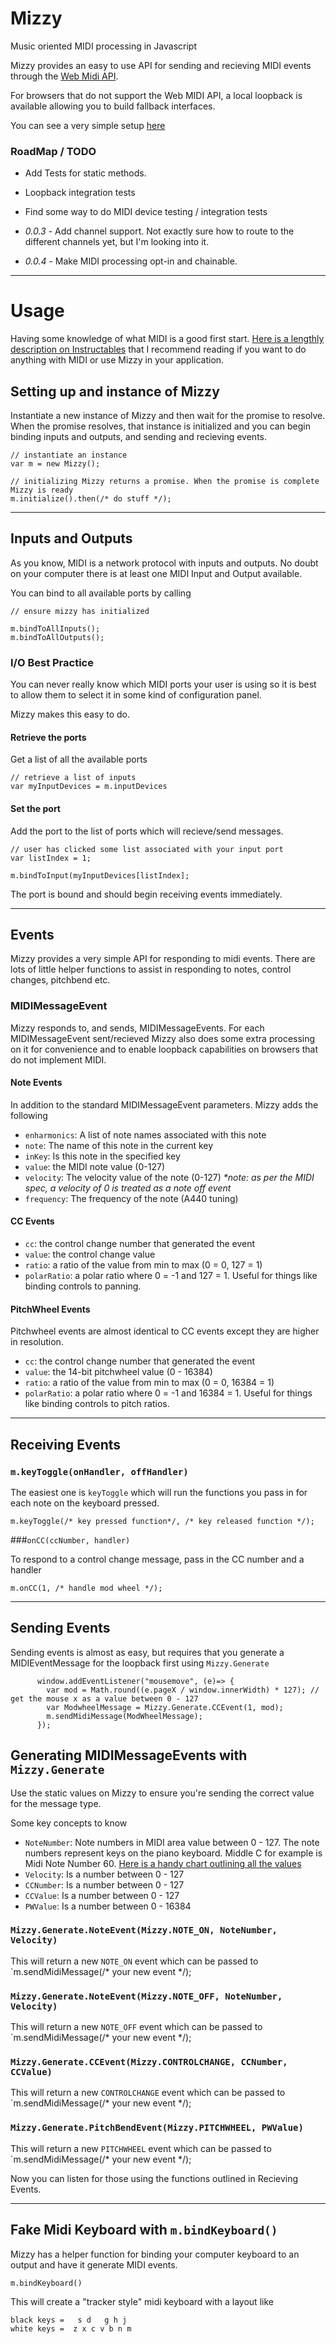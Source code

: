 # Mizzy
Music oriented MIDI processing in Javascript

Mizzy provides an easy to use API for sending and recieving MIDI events through the [Web Midi API](https://webaudio.github.io/web-midi-api/).

For browsers that do not support the Web MIDI API, a local loopback is available allowing you to build fallback interfaces.

You can see a very simple setup [here](http://codepen.io/mwmwmw/pen/256209a05836723958494e4aa2ebc8c3)

### RoadMap / TODO

* Add Tests for static methods. 
* Loopback integration tests
* Find some way to do MIDI device testing / integration tests

* *0.0.3* - Add channel support. Not exactly sure how to route to the different channels yet, but I'm looking into it.
* *0.0.4* - Make MIDI processing opt-in and chainable.

----------------------------------

# Usage

Having some knowledge of what MIDI is a good first start. [Here is a lengthly description on Instructables](http://www.instructables.com/id/What-is-MIDI/) that I recommend reading if you want to do anything with MIDI or use Mizzy in your application.

## Setting up and instance of Mizzy

Instantiate a new instance of Mizzy and then wait for the promise to resolve. When the promise resolves, that instance is initialized and you can begin binding inputs and outputs, and sending and recieving events.

```
// instantiate an instance
var m = new Mizzy();

// initializing Mizzy returns a promise. When the promise is complete Mizzy is ready
m.initialize().then(/* do stuff */);
```
--------------------------------------
## Inputs and Outputs

As you know, MIDI is a network protocol with inputs and outputs. No doubt on your computer there is at least one MIDI Input and Output available.

You can bind to all available ports by calling

```
// ensure mizzy has initialized

m.bindToAllInputs();
m.bindToAllOutputs();

```

### I/O Best Practice
You can never really know which MIDI ports your user is using so it is best to allow them to select it in some kind of configuration panel.

Mizzy makes this easy to do.

#### Retrieve the ports
Get a list of all the available ports
```
// retrieve a list of inputs
var myInputDevices = m.inputDevices
```

#### Set the port
Add the port to the list of ports which will recieve/send messages.
```
// user has clicked some list associated with your input port
var listIndex = 1;

m.bindToInput(myInputDevices[listIndex];
```

The port is bound and should begin receiving events immediately. 

----------------------------------------------

## Events

Mizzy provides a very simple API for responding to midi events. There are lots of little helper functions to assist in responding to notes, control changes, pitchbend etc. 

### MIDIMessageEvent

Mizzy responds to, and sends, MIDIMessageEvents. For each MIDIMessageEvent sent/recieved Mizzy also does some extra processing on it for convenience and to enable loopback capabilities on browsers that do not implement MIDI.

#### Note Events

In addition to the standard MIDIMessageEvent parameters. Mizzy adds the following

* `enharmonics`: A list of note names associated with this note
* `note`: The name of this note in the current key
* `inKey`: Is this note in the specified key
* `value`: the MIDI note value (0-127)
* `velocity`: The velocity value of the note (0-127) _*note: as per the MIDI spec, a velocity of 0 is treated as a note off event_
* `frequency`: The frequency of the note (A440 tuning)

#### CC Events

* `cc`: the control change number that generated the event
* `value`: the control change value
* `ratio`: a ratio of the value from min to max (0 = 0, 127 = 1)
* `polarRatio`: a polar ratio where 0 = -1 and 127 = 1. Useful for things like binding controls to panning. 

#### PitchWheel Events

Pitchwheel events are almost identical to CC events except they are higher in resolution. 

* `cc`: the control change number that generated the event
* `value`: the 14-bit pitchwheel value (0 - 16384)
* `ratio`: a ratio of the value from min to max (0 = 0, 16384 = 1)
* `polarRatio`: a polar ratio where 0 = -1 and 16384 = 1. Useful for things like binding controls to pitch ratios.

----------------------------------------------

## Receiving Events

### `m.keyToggle(onHandler, offHandler)`

The easiest one is `keyToggle` which will run the functions you pass in for each note on the keyboard pressed. 

```
m.keyToggle(/* key pressed function*/, /* key released function */);
```

###`onCC(ccNumber, handler)`

To respond to a control change message, pass in the CC number and a handler

`m.onCC(1, /* handle mod wheel */);`

----------------------------------------------

## Sending Events

Sending events is almost as easy, but requires that you generate a MIDIEventMessage for the loopback first using `Mizzy.Generate`

```
      window.addEventListener("mousemove", (e)=> {
        var mod = Math.round((e.pageX / window.innerWidth) * 127); // get the mouse x as a value between 0 - 127
        var ModwheelMessage = Mizzy.Generate.CCEvent(1, mod);
        m.sendMidiMessage(ModWheelMessage);
      });
```

## Generating MIDIMessageEvents with `Mizzy.Generate`

Use the static values on Mizzy to ensure you're sending the correct value for the message type. 

Some key concepts to know
* `NoteNumber`: Note numbers in MIDI area value between 0 - 127. The note numbers represent keys on the piano keyboard. Middle C for example is Midi Note Number 60. [Here is a handy chart outlining all the values](http://www.electronics.dit.ie/staff/tscarff/Music_technology/midi/midi_note_numbers_for_octaves.htm)
* `Velocity`: Is a number between 0 - 127
* `CCNumber`: Is a number between 0 - 127
* `CCValue`: Is a number between 0 - 127
* `PWValue`: Is a number between 0 - 16384

### `Mizzy.Generate.NoteEvent(Mizzy.NOTE_ON, NoteNumber, Velocity)`

This will return a new `NOTE_ON` event which can be passed to `m.sendMidiMessage(/* your new event */);

### `Mizzy.Generate.NoteEvent(Mizzy.NOTE_OFF, NoteNumber, Velocity)`

This will return a new `NOTE_OFF` event which can be passed to `m.sendMidiMessage(/* your new event */);

### `Mizzy.Generate.CCEvent(Mizzy.CONTROLCHANGE, CCNumber, CCValue)`

This will return a new `CONTROLCHANGE` event which can be passed to `m.sendMidiMessage(/* your new event */);

### `Mizzy.Generate.PitchBendEvent(Mizzy.PITCHWHEEL, PWValue)`

This will return a new `PITCHWHEEL` event which can be passed to `m.sendMidiMessage(/* your new event */);


Now you can listen for those using the functions outlined in Recieving Events.

----------------------------------------------

## Fake Midi Keyboard with `m.bindKeyboard()`

Mizzy has a helper function for binding your computer keyboard to an output and have it generate MIDI events. 

`m.bindKeyboard()`

This will create a "tracker style" midi keyboard with a layout like 

```
black keys =   s d   g h j
white keys =  z x c v b n m 
```

